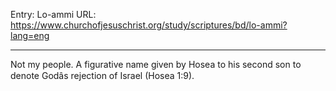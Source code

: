 Entry: Lo-ammi
URL: https://www.churchofjesuschrist.org/study/scriptures/bd/lo-ammi?lang=eng

---

Not my people. A figurative name given by Hosea to his second son to denote Godâs rejection of Israel (Hosea 1:9).
